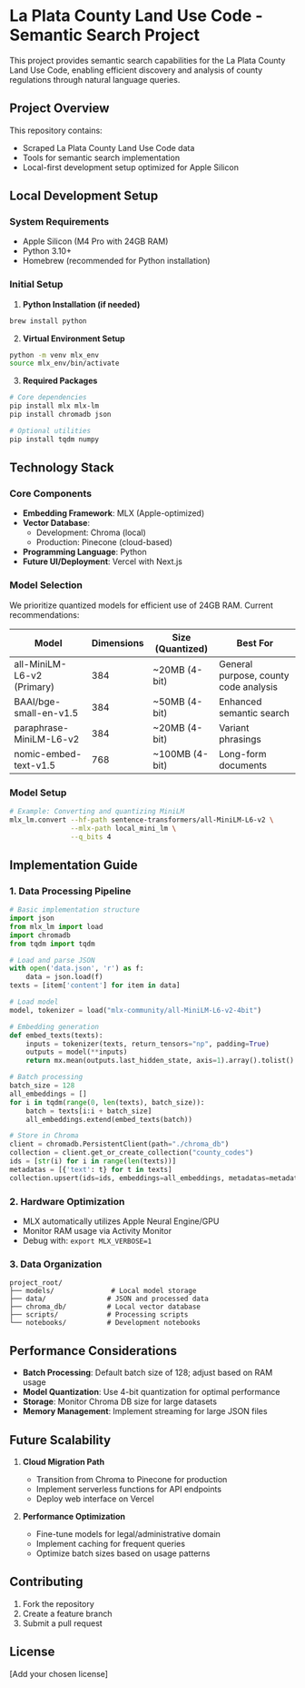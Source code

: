 # La Plata County Land Use Code - Semantic Search Project

This project provides semantic search capabilities for the La Plata County Land Use Code, enabling efficient discovery and analysis of county regulations through natural language queries.

## Project Overview

This repository contains:
- Scraped La Plata County Land Use Code data
- Tools for semantic search implementation
- Local-first development setup optimized for Apple Silicon

## Local Development Setup

### System Requirements
- Apple Silicon (M4 Pro with 24GB RAM)
- Python 3.10+
- Homebrew (recommended for Python installation)

### Initial Setup

1. **Python Installation (if needed)**
```bash
brew install python
```

2. **Virtual Environment Setup**
```bash
python -m venv mlx_env
source mlx_env/bin/activate
```

3. **Required Packages**
```bash
# Core dependencies
pip install mlx mlx-lm
pip install chromadb json

# Optional utilities
pip install tqdm numpy
```

## Technology Stack

### Core Components
- **Embedding Framework**: MLX (Apple-optimized)
- **Vector Database**: 
  - Development: Chroma (local)
  - Production: Pinecone (cloud-based)
- **Programming Language**: Python
- **Future UI/Deployment**: Vercel with Next.js

### Model Selection

We prioritize quantized models for efficient use of 24GB RAM. Current recommendations:

| Model | Dimensions | Size (Quantized) | Best For |
|-------|------------|------------------|----------|
| all-MiniLM-L6-v2 (Primary) | 384 | ~20MB (4-bit) | General purpose, county code analysis |
| BAAI/bge-small-en-v1.5 | 384 | ~50MB (4-bit) | Enhanced semantic search |
| paraphrase-MiniLM-L6-v2 | 384 | ~20MB (4-bit) | Variant phrasings |
| nomic-embed-text-v1.5 | 768 | ~100MB (4-bit) | Long-form documents |

### Model Setup

```bash
# Example: Converting and quantizing MiniLM
mlx_lm.convert --hf-path sentence-transformers/all-MiniLM-L6-v2 \
               --mlx-path local_mini_lm \
               --q_bits 4
```

## Implementation Guide

### 1. Data Processing Pipeline

```python
# Basic implementation structure
import json
from mlx_lm import load
import chromadb
from tqdm import tqdm

# Load and parse JSON
with open('data.json', 'r') as f:
    data = json.load(f)
texts = [item['content'] for item in data]

# Load model
model, tokenizer = load("mlx-community/all-MiniLM-L6-v2-4bit")

# Embedding generation
def embed_texts(texts):
    inputs = tokenizer(texts, return_tensors="np", padding=True)
    outputs = model(**inputs)
    return mx.mean(outputs.last_hidden_state, axis=1).array().tolist()

# Batch processing
batch_size = 128
all_embeddings = []
for i in tqdm(range(0, len(texts), batch_size)):
    batch = texts[i:i + batch_size]
    all_embeddings.extend(embed_texts(batch))

# Store in Chroma
client = chromadb.PersistentClient(path="./chroma_db")
collection = client.get_or_create_collection("county_codes")
ids = [str(i) for i in range(len(texts))]
metadatas = [{'text': t} for t in texts]
collection.upsert(ids=ids, embeddings=all_embeddings, metadatas=metadatas)
```

### 2. Hardware Optimization

- MLX automatically utilizes Apple Neural Engine/GPU
- Monitor RAM usage via Activity Monitor
- Debug with: `export MLX_VERBOSE=1`

### 3. Data Organization

```
project_root/
├── models/              # Local model storage
├── data/               # JSON and processed data
├── chroma_db/          # Local vector database
├── scripts/            # Processing scripts
└── notebooks/          # Development notebooks
```

## Performance Considerations

- **Batch Processing**: Default batch size of 128; adjust based on RAM usage
- **Model Quantization**: Use 4-bit quantization for optimal performance
- **Storage**: Monitor Chroma DB size for large datasets
- **Memory Management**: Implement streaming for large JSON files

## Future Scalability

1. **Cloud Migration Path**
   - Transition from Chroma to Pinecone for production
   - Implement serverless functions for API endpoints
   - Deploy web interface on Vercel

2. **Performance Optimization**
   - Fine-tune models for legal/administrative domain
   - Implement caching for frequent queries
   - Optimize batch sizes based on usage patterns

## Contributing

1. Fork the repository
2. Create a feature branch
3. Submit a pull request

## License

[Add your chosen license]

